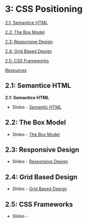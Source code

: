 3: CSS Positioning
=========================
[2.1: Semantice HTML](#21-semantic)

[2.2: The Box Model](#22-boxmodel)

[2.3: Responsive Design](#23-responsive)

[2.4: Grid Based Design](#24-grid)

[2.5: CSS Frameworks](#25-frameworks)

[Resources](#resources)

<a id="21-semantic">2.1: Semantice HTML</a>
---------------------

**2.1: Semantice HTML** 

+ Slides - [Semantic HTML](https://docs.google.com/presentation/d/1JSFiGoiq_iySY0jOkJALZjnnN9LELr-OzetBvAvSnAY/edit?usp=sharing)



<a id="22-boxmodel">2.2: The Box Model</a>
---------------------

+ Slides - [The Box Model](https://docs.google.com/presentation/d/1V41nZ7ZJWOKest4lIMBsIseUwTtqCb4Fe-5MeEIu5IY/edit?usp=sharing)


<a id="23-responsive">2.3: Responsive Design</a>
---------------------

+ Slides - [Responsive Design](https://docs.google.com/presentation/d/1uDeL93JEPPB4KMyCuO6tboFLYjWO3DRQvvfvTrkJKpI/edit?usp=sharing)

<a id="24-grid">2.4: Grid Based Design</a>
---------------------

+ Slides - [Grid Based Design](https://drive.google.com/open?id=1IgbeebvwBiQ5MfyfZh4H0sXhEG_PPlpUWW7bw-UA4ls)

<a id="25-frameworks">2.5: CSS Frameworks</a>
---------------------

+ Slides - 



